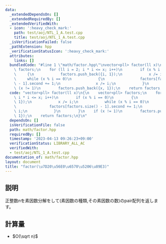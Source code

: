 ```yaml
---
data:
  _extendedDependsOn: []
  _extendedRequiredBy: []
  _extendedVerifiedWith:
  - icon: ':heavy_check_mark:'
    path: test/aoj/NTL_1_A.test.cpp
    title: test/aoj/NTL_1_A.test.cpp
  _isVerificationFailed: false
  _pathExtension: hpp
  _verificationStatusIcon: ':heavy_check_mark:'
  attributes:
    links: []
  bundledCode: "#line 1 \"math/factor.hpp\"\nvector<pll> factor(ll x)\n{\n    vector<pll>\
    \ factors;\n    for (ll i = 2; i * i <= x; i++)\n        if (x % i == 0)\n   \
    \     {\n            factors.push_back({i, 1});\n            x /= i;\n       \
    \     while (x % i == 0)\n            {\n                factors[factors.size()\
    \ - 1].second += 1;\n                x /= i;\n            }\n        }\n    if\
    \ (x != 1)\n        factors.push_back({x, 1});\n    return factors;\n}\n"
  code: "vector<pll> factor(ll x)\n{\n    vector<pll> factors;\n    for (ll i = 2;\
    \ i * i <= x; i++)\n        if (x % i == 0)\n        {\n            factors.push_back({i,\
    \ 1});\n            x /= i;\n            while (x % i == 0)\n            {\n \
    \               factors[factors.size() - 1].second += 1;\n                x /=\
    \ i;\n            }\n        }\n    if (x != 1)\n        factors.push_back({x,\
    \ 1});\n    return factors;\n}\n"
  dependsOn: []
  isVerificationFile: false
  path: math/factor.hpp
  requiredBy: []
  timestamp: '2023-04-13 09:26:23+09:00'
  verificationStatus: LIBRARY_ALL_AC
  verifiedWith:
  - test/aoj/NTL_1_A.test.cpp
documentation_of: math/factor.hpp
layout: document
title: "factor(\u7D20\u56E0\u6570\u5206\u89E3)"
---
```


## 説明
正整数$n$を素因数分解をして(素因数の種類,その素因数の数)のpair配列を返します。

## 計算量
* $O(\sqrt n)$


